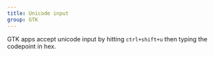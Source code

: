 ```yaml
---
title: Unicode input
group: GTK
---
```


GTK apps accept unicode input by hitting `ctrl+shift+u` then typing the codepoint in hex.